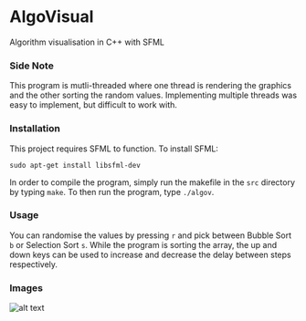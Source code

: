 # AlgoVisual
Algorithm visualisation in C++ with SFML

### Side Note
This program is mutli-threaded where one thread is rendering the graphics and the other sorting the random values. Implementing multiple threads was easy to implement, but difficult to work with.

### Installation
This project requires SFML to function. To install SFML:

```
sudo apt-get install libsfml-dev
```

In order to compile the program, simply run the makefile in the `src` directory by typing `make`. To then run the program, type `./algov`.

### Usage
You can randomise the values by pressing `r` and pick between Bubble Sort `b` or Selection Sort `s`. While the program is sorting the array, the up and down keys can be used to increase and decrease the delay between steps respectively.

### Images
![alt text](https://i.imgur.com/LmtkkiJ.gif)

